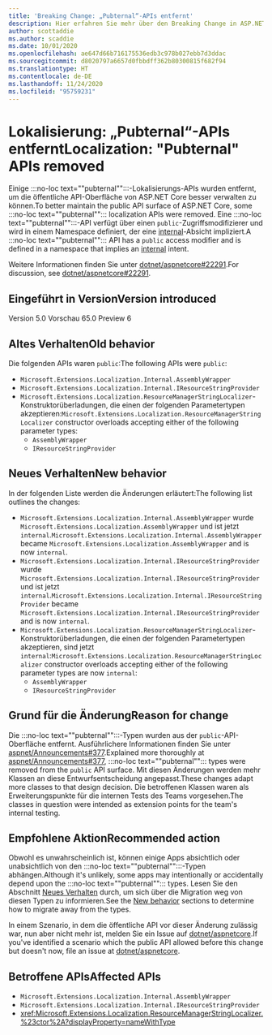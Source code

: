```yaml
---
title: 'Breaking Change: „Pubternal“-APIs entfernt'
description: Hier erfahren Sie mehr über den Breaking Change in ASP.NET Core 5.0, durch den einige pubternal-Lokalisierungs-APIs entfernt wurden.
author: scottaddie
ms.author: scaddie
ms.date: 10/01/2020
ms.openlocfilehash: ae647d66b716175536edb3c978b027ebb7d3ddac
ms.sourcegitcommit: d8020797a6657d0fbbdff362b80300815f682f94
ms.translationtype: HT
ms.contentlocale: de-DE
ms.lasthandoff: 11/24/2020
ms.locfileid: "95759231"
---
```

# <a name="localization-pubternal-apis-removed"></a><span data-ttu-id="30227-103">Lokalisierung: „Pubternal“-APIs entfernt</span><span class="sxs-lookup"><span data-stu-id="30227-103">Localization: "Pubternal" APIs removed</span></span>

<span data-ttu-id="30227-104">Einige :::no-loc text="\"pubternal\"":::-Lokalisierungs-APIs wurden entfernt, um die öffentliche API-Oberfläche von ASP.NET Core besser verwalten zu können.</span><span class="sxs-lookup"><span data-stu-id="30227-104">To better maintain the public API surface of ASP.NET Core, some :::no-loc text="\"pubternal\""::: localization APIs were removed.</span></span> <span data-ttu-id="30227-105">Eine :::no-loc text="\"pubternal\"":::-API verfügt über einen `public`-Zugriffsmodifizierer und wird in einem Namespace definiert, der eine [internal](../../../../csharp/language-reference/keywords/internal.md)-Absicht impliziert.</span><span class="sxs-lookup"><span data-stu-id="30227-105">A :::no-loc text="\"pubternal\""::: API has a `public` access modifier and is defined in a namespace that implies an [internal](../../../../csharp/language-reference/keywords/internal.md) intent.</span></span>

<span data-ttu-id="30227-106">Weitere Informationen finden Sie unter [dotnet/aspnetcore#22291](https://github.com/dotnet/aspnetcore/issues/22291).</span><span class="sxs-lookup"><span data-stu-id="30227-106">For discussion, see [dotnet/aspnetcore#22291](https://github.com/dotnet/aspnetcore/issues/22291).</span></span>

## <a name="version-introduced"></a><span data-ttu-id="30227-107">Eingeführt in Version</span><span class="sxs-lookup"><span data-stu-id="30227-107">Version introduced</span></span>

<span data-ttu-id="30227-108">Version 5.0 Vorschau 6</span><span class="sxs-lookup"><span data-stu-id="30227-108">5.0 Preview 6</span></span>

## <a name="old-behavior"></a><span data-ttu-id="30227-109">Altes Verhalten</span><span class="sxs-lookup"><span data-stu-id="30227-109">Old behavior</span></span>

<span data-ttu-id="30227-110">Die folgenden APIs waren `public`:</span><span class="sxs-lookup"><span data-stu-id="30227-110">The following APIs were `public`:</span></span>

- `Microsoft.Extensions.Localization.Internal.AssemblyWrapper`
- `Microsoft.Extensions.Localization.Internal.IResourceStringProvider`
- <span data-ttu-id="30227-111">`Microsoft.Extensions.Localization.ResourceManagerStringLocalizer`-Konstruktorüberladungen, die einen der folgenden Parametertypen akzeptieren:</span><span class="sxs-lookup"><span data-stu-id="30227-111">`Microsoft.Extensions.Localization.ResourceManagerStringLocalizer` constructor overloads accepting either of the following parameter types:</span></span>
  - `AssemblyWrapper`
  - `IResourceStringProvider`

## <a name="new-behavior"></a><span data-ttu-id="30227-112">Neues Verhalten</span><span class="sxs-lookup"><span data-stu-id="30227-112">New behavior</span></span>

<span data-ttu-id="30227-113">In der folgenden Liste werden die Änderungen erläutert:</span><span class="sxs-lookup"><span data-stu-id="30227-113">The following list outlines the changes:</span></span>

- <span data-ttu-id="30227-114">`Microsoft.Extensions.Localization.Internal.AssemblyWrapper` wurde `Microsoft.Extensions.Localization.AssemblyWrapper` und ist jetzt `internal`.</span><span class="sxs-lookup"><span data-stu-id="30227-114">`Microsoft.Extensions.Localization.Internal.AssemblyWrapper` became `Microsoft.Extensions.Localization.AssemblyWrapper` and is now `internal`.</span></span>
- <span data-ttu-id="30227-115">`Microsoft.Extensions.Localization.Internal.IResourceStringProvider` wurde `Microsoft.Extensions.Localization.Internal.IResourceStringProvider` und ist jetzt `internal`.</span><span class="sxs-lookup"><span data-stu-id="30227-115">`Microsoft.Extensions.Localization.Internal.IResourceStringProvider` became `Microsoft.Extensions.Localization.Internal.IResourceStringProvider` and is now `internal`.</span></span>
- <span data-ttu-id="30227-116">`Microsoft.Extensions.Localization.ResourceManagerStringLocalizer`-Konstruktorüberladungen, die einen der folgenden Parametertypen akzeptieren, sind jetzt `internal`:</span><span class="sxs-lookup"><span data-stu-id="30227-116">`Microsoft.Extensions.Localization.ResourceManagerStringLocalizer` constructor overloads accepting either of the following parameter types are now `internal`:</span></span>
  - `AssemblyWrapper`
  - `IResourceStringProvider`

## <a name="reason-for-change"></a><span data-ttu-id="30227-117">Grund für die Änderung</span><span class="sxs-lookup"><span data-stu-id="30227-117">Reason for change</span></span>

<span data-ttu-id="30227-118">Die :::no-loc text="\"pubternal\"":::-Typen wurden aus der `public`-API-Oberfläche entfernt. Ausführlichere Informationen finden Sie unter [aspnet/Announcements#377](https://github.com/aspnet/Announcements/issues/377#issue-473651882).</span><span class="sxs-lookup"><span data-stu-id="30227-118">Explained more thoroughly at [aspnet/Announcements#377](https://github.com/aspnet/Announcements/issues/377#issue-473651882), :::no-loc text="\"pubternal\""::: types were removed from the `public` API surface.</span></span> <span data-ttu-id="30227-119">Mit diesen Änderungen werden mehr Klassen an diese Entwurfsentscheidung angepasst.</span><span class="sxs-lookup"><span data-stu-id="30227-119">These changes adapt more classes to that design decision.</span></span> <span data-ttu-id="30227-120">Die betroffenen Klassen waren als Erweiterungspunkte für die internen Tests des Teams vorgesehen.</span><span class="sxs-lookup"><span data-stu-id="30227-120">The classes in question were intended as extension points for the team's internal testing.</span></span>

## <a name="recommended-action"></a><span data-ttu-id="30227-121">Empfohlene Aktion</span><span class="sxs-lookup"><span data-stu-id="30227-121">Recommended action</span></span>

<span data-ttu-id="30227-122">Obwohl es unwahrscheinlich ist, können einige Apps absichtlich oder unabsichtlich von den :::no-loc text="\"pubternal\"":::-Typen abhängen.</span><span class="sxs-lookup"><span data-stu-id="30227-122">Although it's unlikely, some apps may intentionally or accidentally depend upon the :::no-loc text="\"pubternal\""::: types.</span></span> <span data-ttu-id="30227-123">Lesen Sie den Abschnitt [Neues Verhalten](#new-behavior) durch, um sich über die Migration weg von diesen Typen zu informieren.</span><span class="sxs-lookup"><span data-stu-id="30227-123">See the [New behavior](#new-behavior) sections to determine how to migrate away from the types.</span></span>

<span data-ttu-id="30227-124">In einem Szenario, in dem die öffentliche API vor dieser Änderung zulässig war, nun aber nicht mehr ist, melden Sie ein Issue auf [dotnet/aspnetcore](https://github.com/dotnet/aspnetcore/issues).</span><span class="sxs-lookup"><span data-stu-id="30227-124">If you've identified a scenario which the public API allowed before this change but doesn't now, file an issue at [dotnet/aspnetcore](https://github.com/dotnet/aspnetcore/issues).</span></span>

## <a name="affected-apis"></a><span data-ttu-id="30227-125">Betroffene APIs</span><span class="sxs-lookup"><span data-stu-id="30227-125">Affected APIs</span></span>

- `Microsoft.Extensions.Localization.Internal.AssemblyWrapper`
- `Microsoft.Extensions.Localization.Internal.IResourceStringProvider`
- <xref:Microsoft.Extensions.Localization.ResourceManagerStringLocalizer.%23ctor%2A?displayProperty=nameWithType>

<!--

### Category

ASP.NET Core

### Affected APIs

- `T:Microsoft.Extensions.Localization.Internal.AssemblyWrapper`
- `T:Microsoft.Extensions.Localization.Internal.IResourceStringProvider`
- `Overload:Microsoft.Extensions.Localization.ResourceManagerStringLocalizer.#ctor`

-->
